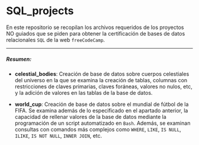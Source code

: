 # SQL_projects

En este repositorio se recopilan los archivos requeridos de los proyectos NO guiados que se piden para obtener la certificación de bases de datos relacionales `SQL` de la web `freeCodeCamp`.

------------

##### Resumen:
- **celestial_bodies**: Creación de base de datos sobre cuerpos celestiales del universo en la que se examina la creación de tablas, columnas con restricciones de claves primarias, claves foráneas, valores no nulos, etc, y la adición de valores en las tablas de la base de datos.

- **world_cup**: Creación de base de datos sobre el mundial de fútbol de la FIFA. Se examina además de lo especificado en el apartado anterior, la capacidad de rellenar valores de la base de datos mediante la programación de un script automatizado en `Bash`. Además, se examinan consultas con comandos más complejos como `WHERE`, `LIKE`, `IS NULL`, `ILIKE`, `IS NOT NULL`, `INNER JOIN`, etc. 
